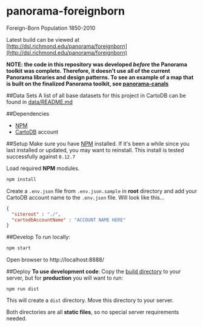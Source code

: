 # panorama-foreignborn
Foreign-Born Population 1850-2010

Latest build can be viewed at [http://dsl.richmond.edu/panorama/foreignborn](http://dsl.richmond.edu/panorama/foreignborn)

**NOTE: the code in this repository was developed _before_ the Panorama toolkit was complete. Therefore, it doesn't use all of the current Panorama libraries and design patterns. To see an example of a map that is built on the finalized Panorama toolkit, see [panorama-canals](https://github.com/americanpanorama/panorama-canals)**

##Data Sets
A list of all base datasets for this project in CartoDB can be found in [data/README.md](data/README.md)

##Dependencies
* [NPM](https://www.npmjs.com/)
* [CartoDB](https://cartodb.com/) account

##Setup
Make sure you have [NPM](https://www.npmjs.com/) installed. If it's been a while since you last installed or updated, you may want to reinstall. This install is tested successfully against `0.12.7`

Load required **NPM** modules.
```bash
npm install
```

Create a `.env.json` file from `.env.json.sample` in **root** directory and add your CartoDB account name to the `.env.json` file. Will look like this...
```json
{
  "siteroot" : "./",
  "cartodbAccountName" : "ACCOUNT NAME HERE"
}
```

##Develop
To run locally:
```bash
npm start
```
Open browser to http://localhost:8888/


##Deploy
**To use development code**: Copy the [build directory](./build) to your server, but for **production** you will want to run:
```
npm run dist
```

This will create a `dist` directory. Move this directory to your server.

Both directories are all **static files**, so no special server requirements needed.
